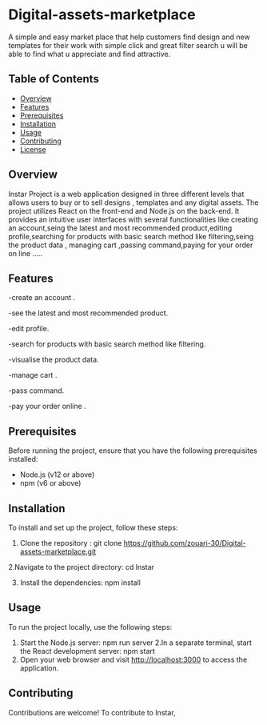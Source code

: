 # Digital-assets-marketplace
A simple and easy market place that help customers find design and new templates for their work with simple click and great filter search u will be able to find what u appreciate and find attractive.

## Table of Contents
- [Overview](#overview)
- [Features](#features)
- [Prerequisites](#prerequisites)
- [Installation](#installation)
- [Usage](#usage)
- [Contributing](#contributing)
- [License](#license)

## Overview
Instar Project is a web application designed in three different levels that allows users to buy or to sell designs , templates and any 
digital assets.
The project utilizes React on the front-end and Node.js on the back-end.
It provides an intuitive user interfaces with several functionalities like creating an account,seing the latest and most recommended product,editing profile,searching
for products with basic search method like filtering,seing the product data , managing cart ,passing command,paying 
for your order on line .....

## Features
-create an account .

-see the latest and most recommended product. 

-edit profile. 

-search for products with basic search method like filtering.

-visualise the product data. 

-manage cart .

-pass command. 


-pay your order online . 

## Prerequisites  

Before running the project, ensure that you have the following prerequisites installed:

- Node.js (v12 or above)
- npm (v6 or above)

## Installation 
To install and set up the project, follow these steps: 

1. Clone the repository :       git clone https://github.com/zouari-30/Digital-assets-marketplace.git

2.Navigate to the project directory:          cd Instar 

3. Install the dependencies:        npm install 

## Usage  
To run the project locally, use the following steps:

1. Start the Node.js server:
npm run server
2.In a separate terminal, start the React development server:
npm start 
3. Open your web browser and visit [http://localhost:3000](http://localhost:3000) to access the application.

## Contributing

Contributions are welcome! To contribute to Instar,


